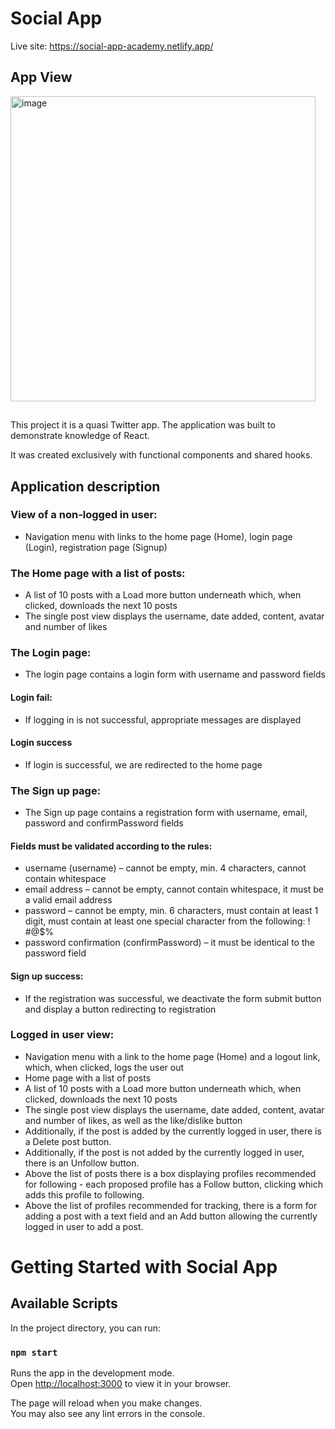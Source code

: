 # Social App

Live site: https://social-app-academy.netlify.app/
## App View

<img width="488" alt="image" src="https://github.com/MariuszRozycki/social-app/assets/55709542/da6880a4-c953-4d21-a4f8-42f046a97de2">


##
This project it is a quasi Twitter app. The application was built to demonstrate knowledge of React.

It was created exclusively with functional components and shared hooks.

## Application description

### View of a non-logged in user:

- Navigation menu with links to the home page (Home), login page (Login), registration page (Signup)

### The Home page with a list of posts:

- A list of 10 posts with a Load more button underneath which, when clicked, downloads the next 10 posts
- The single post view displays the username, date added, content, avatar and number of likes

### The Login page:

- The login page contains a login form with username and password fields

#### Login fail:

- If logging in is not successful, appropriate messages are displayed

#### Login success

- If login is successful, we are redirected to the home page

### The Sign up page:

- The Sign up page contains a registration form with username, email, password and confirmPassword fields

#### Fields must be validated according to the rules:

- username (username) – cannot be empty, min. 4 characters, cannot contain whitespace
- email address – cannot be empty, cannot contain whitespace, it must be a valid email address
- password – cannot be empty, min. 6 characters, must contain at least 1 digit, must contain at least one special character from the following: ! #@$%
- password confirmation (confirmPassword) – it must be identical to the password field

#### Sign up success:

- If the registration was successful, we deactivate the form submit button and display a button redirecting to registration

### Logged in user view:

- Navigation menu with a link to the home page (Home) and a logout link, which, when clicked, logs the user out
- Home page with a list of posts
- A list of 10 posts with a Load more button underneath which, when clicked, downloads the next 10 posts
- The single post view displays the username, date added, content, avatar and number of likes, as well as the like/dislike button
- Additionally, if the post is added by the currently logged in user, there is a Delete post button.
- Additionally, if the post is not added by the currently logged in user, there is an Unfollow button.
- Above the list of posts there is a box displaying profiles recommended for following - each proposed profile has a Follow button, clicking which adds this profile to following.
- Above the list of profiles recommended for tracking, there is a form for adding a post with a text field and an Add button allowing the currently logged in user to add a post.

# Getting Started with Social App

## Available Scripts

In the project directory, you can run:

### `npm start`

Runs the app in the development mode.\
Open [http://localhost:3000](http://localhost:3000) to view it in your browser.

The page will reload when you make changes.\
You may also see any lint errors in the console.
